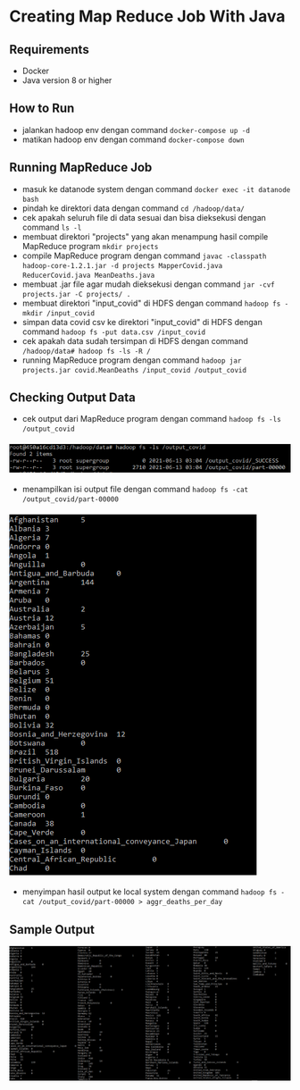 # Creating Map Reduce Job With Java


## Requirements
- Docker
- Java version 8 or higher

## How to Run
- jalankan hadoop env dengan command  `docker-compose up -d`
- matikan hadoop env dengan command  `docker-compose down`

## Running MapReduce Job
- masuk ke datanode system dengan command `docker exec -it datanode bash`
- pindah ke direktori data dengan command `cd /hadoop/data/`
- cek apakah seluruh file di data sesuai dan bisa dieksekusi dengan command `ls -l`
- membuat direktori "projects" yang akan menampung hasil compile MapReduce program `mkdir projects`
- compile MapReduce program dengan command `javac -classpath hadoop-core-1.2.1.jar -d projects MapperCovid.java ReducerCovid.java MeanDeaths.java`
- membuat .jar file agar mudah dieksekusi dengan command `jar -cvf projects.jar -C projects/ .`
- membuat direktori "input_covid" di HDFS dengan command `hadoop fs -mkdir /input_covid`
- simpan data covid csv ke direktori "input_covid" di HDFS dengan command `hadoop fs -put data.csv /input_covid`
- cek apakah data sudah tersimpan di HDFS dengan command `/hadoop/data# hadoop fs -ls -R /`
- running MapReduce program dengan command `hadoop jar projects.jar covid.MeanDeaths /input_covid /output_covid`

## Checking Output Data
- cek output dari MapReduce program dengan command `hadoop fs -ls /output_covid`
#### ![Sample Output](./images/out_list.png)
- menampilkan isi output file dengan command `hadoop fs -cat /output_covid/part-00000`
#### ![Sample Output](./images/out.png)
- menyimpan hasil output ke local system dengan command `hadoop fs -cat /output_covid/part-00000 > aggr_deaths_per_day`

## Sample Output
![Sample Output](./images/output.png)
